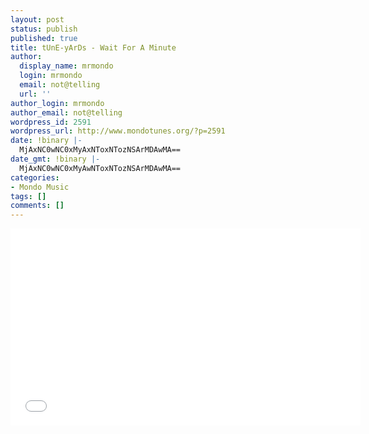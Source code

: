 ```yaml
---
layout: post
status: publish
published: true
title: tUnE-yArDs - Wait For A Minute
author:
  display_name: mrmondo
  login: mrmondo
  email: not@telling
  url: ''
author_login: mrmondo
author_email: not@telling
wordpress_id: 2591
wordpress_url: http://www.mondotunes.org/?p=2591
date: !binary |-
  MjAxNC0wNC0xMyAxNToxNTozNSArMDAwMA==
date_gmt: !binary |-
  MjAxNC0wNC0xMyAwNToxNTozNSArMDAwMA==
categories:
- Mondo Music
tags: []
comments: []
---
```

<iframe width="560" height="315" src="//www.youtube.com/embed/ZMclqWLPsM8" frameborder="0"> </iframe>
